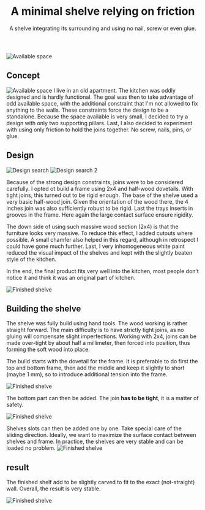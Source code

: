 ﻿---
layout: post
title: A minimal shelve relying on friction
subtitle: A shelve integrating its surrounding and using no nail, screw or even glue.
tags: [woodworking, project, design]
category: woodworking
bigimg: /img/woodworking/camouflaged_shelves/finished/shelf_result_010.jpg
---
![Available space](/img/woodworking/camouflaged_shelves/finished/shelf_result_010.jpg)

## Concept ##
![Available space](/img/woodworking/camouflaged_shelves/design/shelves_design_000.jpg)
I live in an old apartment. The kitchen was oddly designed and is hardly functional.
The goal was then to take advantage of odd available space, with the additional constraint that I'm not allowed to fix anything to the walls.
These constraints force the design to be a standalone.
Because the space available is very small, I decided to try a design with only two supporting pillars.
Last, I also decided to experiment with using only friction to hold the joins together.
No screw, nails, pins, or glue.


## Design ##

![Design search](/img/woodworking/camouflaged_shelves/design/shelves_design_010.jpg)
![Design search 2](/img/woodworking/camouflaged_shelves/design/shelves_design_020.jpg)

Because of the strong design constraints, joins were to be considered carefully.
I opted ot build a frame using 2x4 and half-wood dovetails.
With tight joins, this turned out to be rigid enough.
The base of the shelve used a very basic half-wood join.
Given the orientation of the wood there, the 4 inches join was also sufficiently robust to be rigid.
Last the trays inserts in grooves in the frame. Here again the large contact surface ensure rigidity.

The down side of using such massive wood section (2x4) is that the furniture looks very massive.
To reduce this effect, I added cutouts where possible.
A small chamfer also helped in this regard, although in retrospect I could have gone much further.
Last, I very inhomogeneous white paint reduced the visual impact of the shelves and kept with the slightly beaten style of the kitchen.

In the end, the final product fits very well into the kitchen, most people don’t notice it and think it was an original part of kitchen.


![Finished shelve](/img/woodworking/camouflaged_shelves/finished/shelf_result_010.jpg)

## Building the shelve ##
The shelve was fully build using hand tools.
The wood working is rather straight forward. The main difficulty is to have strictly tight joins, as no gluing will compensate slight imperfections. Working with 2x4, joins can be made over-tight by about half a millimeter, then forced into position, thus forming the soft wood into place.

The build starts with the dovetail for the frame. It is preferable to do first the top and bottom frame, then add the middle and keep it slightly to short (maybe 1 mm), so to introduce additional tension into the frame.

![Finished shelve](/img/woodworking/camouflaged_shelves/building/shelve_building_010.jpg)

The bottom part can then be added. The join **has to be tight**, it is a matter of safety. 

![Finished shelve](/img/woodworking/camouflaged_shelves/building/shelve_building_020.jpg)

Shelves slots can then be added one by one. Take special care of the sliding direction.
Ideally, we want to maximize the surface contact between shelves and frame.
In practice, the shelves are very stable and can be loaded no problem.
![Finished shelve](/img/woodworking/camouflaged_shelves/building/shelve_building_030.jpg)

## result ##
The finished shelf add to be slightly carved to fit to the exact (not-straight) wall.
Overall, the result is very stable.

![Finished shelve](/img/woodworking/camouflaged_shelves/finished/shelf_result_020.jpg)

